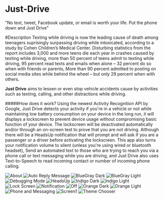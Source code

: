 # Just-Drive
"No text, tweet, Facebook update, or email is worth your life. Put the phone down and Just Drive"

#Description
Texting while driving is now the leading cause of death among teenagers suprisingly surpassing driving while intoxicated, according to a study by Cohen Children’s Medical Center. Disturbing statistics from the report includes 3,000 and more teens die each year in crashes caused by texting while driving, more than 50 percent of teens admit to texting while driving, 95 percent read texts and emails when alone – 32 percent do so when with friends or parents, More than 90 percent admitted to posting on social media sites while behind the wheel – but only 29 percent when with others.

**Just Drive** aims to lessen or even stop vehicle accidents cause by activities such as texting, calling, and other distractions while driving.

#####How does it work?
Using the newest Activity Recognition API by Google, Just Drive detects your activity if you're in a vehicle or not while maintaining low battery consumption on your device in the long run, it will displays a lockscreen to prevent device usage without compromising basic function of your device. The lockscreen will be deactivated automatically and/or through an on-screen test to prove that you are not driving. Although there will be a HeadsUp notification that will prompt and will ask if you are a passenger or a driver before activating the lockscreen. This app also turns your notification volume to silent (unless you're using wired or bluetooth headset), Send an automated text to those who are trying to reach you via a phone call or text messaging while you are driving, and Just Drive also uses Text-to-Speech to read incoming contact or number of incoming phone calling.

![About](http://s29.postimg.org/c9l7b64lj/About.png)
![Auto Reply Message](http://s29.postimg.org/5x621c1jb/Auto_Reply_Message.png)
![BlueGray Dark](http://s29.postimg.org/y7m9ip8zr/Blue_Gray_Dark.png)
![BlueGray Light](http://s29.postimg.org/euqryotzb/Blue_Gray_Light.png)
![Debugging Mode](http://s29.postimg.org/4jef6129z/Debugging_Mode.png)
![HeadsUp](http://s29.postimg.org/djnm3ynrb/Heads_Up.png)
![Indigo Dark](http://s29.postimg.org/dv52gq47b/Indigo_Dark.png)
![Indigo Light](http://s29.postimg.org/x2s7dbmiv/Indigo_Light.png)
![Lock Screen](http://s29.postimg.org/chi0z5ubr/Lock_Screen.png)
![Notification](http://s29.postimg.org/n1nd409fr/Notification.png)
![Off](http://s29.postimg.org/r5obwi5dz/Off.png)
![Orange Dark](http://s29.postimg.org/lvjd57l53/Orange_Dark.png)
![Orange Light](http://s29.postimg.org/mh8c1bg7b/Orange_Light.png)
![Phone and Messaging](http://s29.postimg.org/7hkkr7op3/Phone_and_Messaging.png)
![Screen1](http://s29.postimg.org/4yyvqj2yv/Screen1.png)
![Theme Chooser](http://s29.postimg.org/z7h5s5djb/Theme_Chooser.png)


